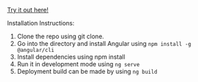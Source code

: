 
[Try it out here!](https://brictactoe.web.app/)

Installation Instructions:

  1. Clone the repo using git clone.
  2. Go into the directory and install Angular using `npm install -g @angular/cli`
  2. Install dependencies using npm install
  3. Run it in development mode using `ng serve`
  4. Deployment build can be made by using `ng build`
